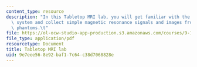 ```yaml
---
content_type: resource
description: "In this Tabletop MRI lab, you will get familiar with the portable MRI\
  \ system and collect simple magnetic resonance signals and images from water-containing\
  \ phantoms.\t"
file: https://ol-ocw-studio-app-production.s3.amazonaws.com/courses/9-123-neurotechnology-in-action-fall-2014/9e7eee568e92baf17c64c38d7068828e_MIT9_123F14_Lab9.pdf
file_type: application/pdf
resourcetype: Document
title: Tabletop MRI lab
uid: 9e7eee56-8e92-baf1-7c64-c38d7068828e
---
```

